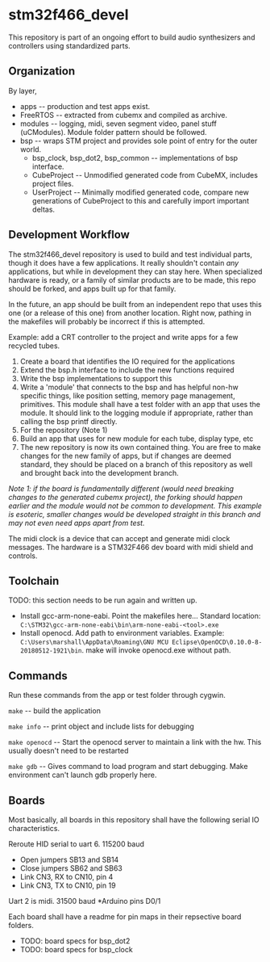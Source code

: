 
# stm32f466_devel
This repository is part of an ongoing effort to build audio synthesizers and controllers using standardized parts.

## Organization
By layer,
* apps -- production and test apps exist.
* FreeRTOS -- extracted from cubemx and compiled as archive.
* modules -- logging, midi, seven segment video, panel stuff (uCModules).  Module folder pattern should be followed.
* bsp -- wraps STM project and provides sole point of entry for the outer world.
  * bsp_clock, bsp_dot2, bsp_common -- implementations of bsp interface.
  * CubeProject -- Unmodified generated code from CubeMX, includes project files.
  * UserProject -- Minimally modified generated code, compare new generations of CubeProject to this and carefully import important deltas.

## Development Workflow
The stm32f466_devel repository is used to build and test individual parts, though it does have a few applications.  It really shouldn't contain *any* applications, but while in development they can stay here.  When specialized hardware is ready, or a family of similar products are to be made, this repo should be forked, and apps built up for that family.

In the future, an app should be built from an independent repo that uses this one (or a release of this one) from another location.  Right now, pathing in the makefiles will probably be incorrect if this is attempted.

Example: add a CRT controller to the project and write apps for a few recycled tubes.
1. Create a board that identifies the IO required for the applications
2. Extend the bsp.h interface to include the new functions required
3. Write the bsp implementations to support this
4. Write a 'module' that connects to the bsp and has helpful non-hw specific things, like position setting, memory page management, primitives.  This module shall have a test folder with an app that uses the module.  It should link to the logging module if appropriate, rather than calling the bsp printf directly.
5. For the repository (Note 1)
6. Build an app that uses for new module for each tube, display type, etc
7. The new repository is now its own contained thing.  You are free to make changes for the new family of apps, but if changes are deemed standard, they should be placed on a branch of this repository as well and brought back into the development branch.

*Note 1: if the board is fundamentally different (would need breaking changes to the generated cubemx project), the forking should happen earlier and the module would not be common to development.  This example is esoteric, smaller changes would be developed straight in this branch and may not even need apps apart from test.*

The midi clock is a device that can accept and generate midi clock messages.  The hardware is a STM32F466 dev board with midi shield and controls.

## Toolchain
TODO: this section needs to be run again and written up.
* Install gcc-arm-none-eabi.  Point the makefiles here...  Standard location: `C:\STM32\gcc-arm-none-eabi\bin\arm-none-eabi-<tool>.exe`
* Install openocd.  Add path to environment variables.  Example: `C:\Users\marshall\AppData\Roaming\GNU MCU Eclipse\OpenOCD\0.10.0-8-20180512-1921\bin`.  make will invoke openocd.exe without path.

## Commands
Run these commands from the app or test folder through cygwin.

`make` -- build the application

`make info` -- print object and include lists for debugging

`make openocd` -- Start the openocd server to maintain a link with the hw.  This usually doesn't need to be restarted

`make gdb` -- Gives command to load program and start debugging.  Make environment can't launch gdb properly here.

## Boards
Most basically, all boards in this repository shall have the following serial IO characteristics.

Reroute HID serial to uart 6. 115200 baud
* Open jumpers SB13 and SB14
* Close jumpers SB62 and SB63
* Link CN3, RX to CN10, pin 4
* Link CN3, TX to CN10, pin 19

Uart 2 is midi. 31500 baud
*Arduino pins D0/1

Each board shall have a readme for pin maps in their repsective board folders.
* TODO: board specs for bsp_dot2
* TODO: board specs for bsp_clock

